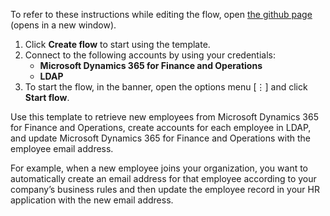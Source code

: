 To refer to these instructions while editing the flow, open [the github page](https://github.com/ot4i/app-connect-templates/tree/master/resources/markdown/Create%20an%20employee%20account%20in%20LDAP%20for%20each%20employee%20retrieved%20from%20Microsoft%20Dynamics%20365%20for%20Finance%20and%20Operations_instructions.md) (opens in a new window).

1.	Click **Create flow** to start using the template.
2.	Connect to the following accounts by using your credentials:
    - **Microsoft Dynamics 365 for Finance and Operations** 
    - **LDAP**
3.	To start the flow, in the banner, open the options menu [⋮] and click **Start flow**.

Use this template to retrieve new employees from Microsoft Dynamics 365 for Finance and Operations, create accounts for each employee in LDAP, and update Microsoft Dynamics 365 for Finance and Operations with the employee email address.

For example, when a new employee joins your organization, you want to automatically create an email address for that employee according to your company’s business rules and then update the employee record in your HR application with the new email address.

